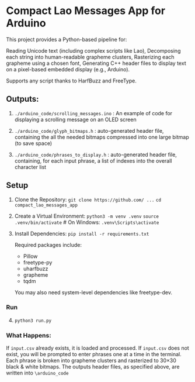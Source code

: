 # Compact Lao Messages App for Arduino

This project provides a Python-based pipeline for:

Reading Unicode text (including complex scripts like Lao),
Decomposing each string into human-readable grapheme clusters,
Rasterizing each grapheme using a chosen font,
Generating C++ header files to display text on a pixel-based embedded display (e.g., Arduino).

Supports any script thanks to HarfBuzz and FreeType.

## Outputs:

1. `./arduino_code/scrolling_messages.ino` : An example of code for displaying a scrolling message on an OLED screen

2. `./arduino_code/glyph_bitmaps.h` : auto-generated header file, containing the all the needed bitmaps compressed into one large bitmap (to save space)

3. `./arduino_code/phrases_to_display.h` : auto-generated header file, containing, for each input phrase, a  list of indexes into the overall character list

## Setup

1. Clone the Repository:
`git clone https://github.com/ ...`
`cd compact_lao_messages_app`
2. Create a Virtual Environment:
`python3 -m venv .venv`
`source .venv/bin/activate`   # On Windows: `.venv\Scripts\activate`
3. Install Dependencies:
`pip install -r requirements.txt`

    Required packages include:
    * Pillow
    * freetype-py
    * uharfbuzz
    * grapheme
    * tqdm

    You may also need system-level dependencies like freetype-dev.

### Run

4. `python3 run.py`

### What Happens:
If `input.csv` already exists, it is loaded and processed.
If `input.csv` does not exist, you will be prompted to enter phrases one at a time in the terminal.
Each phrase is broken into grapheme clusters and rasterized to 30×30 black & white bitmaps.
The outputs header files, as specified above, are written into `\arduino_code`


